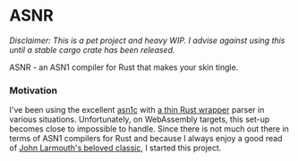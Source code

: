 # ASNR
_Disclaimer: This is a pet project and heavy WIP. I advise against using this until a stable cargo crate has been released._

ASNR - an ASN1 compiler for Rust that makes your skin tingle.

### Motivation

I've been using the excellent [asn1c](https://github.com/vlm/asn1c) with [a thin Rust wrapper](https://sjames.github.io/articles/2020-04-26-rust-ffi-asn1-codec/) parser in various situations. Unfortunately, on WebAssembly targets, this set-up becomes close to impossible to handle. Since there is not much out there in terms of ASN1 compilers for Rust and because I always enjoy a good read of [John Larmouth's beloved classic](https://www.oss.com/asn1/resources/books-whitepapers-pubs/larmouth-asn1-book.pdf), I started this project.